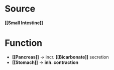 # Source 
**[[Small Intestine]]**

# Function
- **[[Pancreas]]** -> incr. **[[Bicarbonate]]** secretion
- **[[Stomach]]** -> **inh. contraction**
